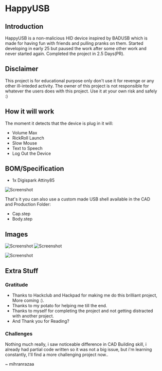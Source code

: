 # HappyUSB
## Introduction 

HappyUSB is a non-malicious HID device inspired by BADUSB which is made for having fun with friends and pulling pranks on them. Started developing in early 25 but paused the work after some other work and never started again. Completed the project in 2.5 Days(PR). 

##  Disclaimer
This project is for educational purpose only don't use it for revenge or any other ill-inteded activity. The owner of this project is not responsible for whatever the users does with this project. Use it at your own risk and safely :)

## How it will work 
The moment it detects that the device is plug in it will:

- Volume Max
- RickRoll Launch
- Slow Mouse
- Text to Speech
- Log Out the Device

## BOM/Specification

- 1x Digispark Attiny85

![Screenshot](Assets/20250611214011.png)

That's it you can also use a custom made USB shell available in the CAD and Production Folder:
- Cap.step
- Body.step

## Images
![Screenshot](Assets/6219863877793991718.jpg)
![Screenshot](Assets/temp.jpg)

![Screenshot](Assets/6219863877793991618.jpg)
## Extra Stuff

### Gratitude
- Thanks to Hackclub and Hackpad for making me do this brilliant project, More coming :).
- Thanks to my potato for helping me till the end.
- Thanks to myself for completing the project and not getting distracted with another project.
- And Thank you for Reading?

### Challenges
Nothing much really, i saw noticeable difference in CAD Building skill, i already had partial code written so it was not a big issue, but i'm learning constantly, I'll find a more challenging project now.. 

~ mihranrazaa
